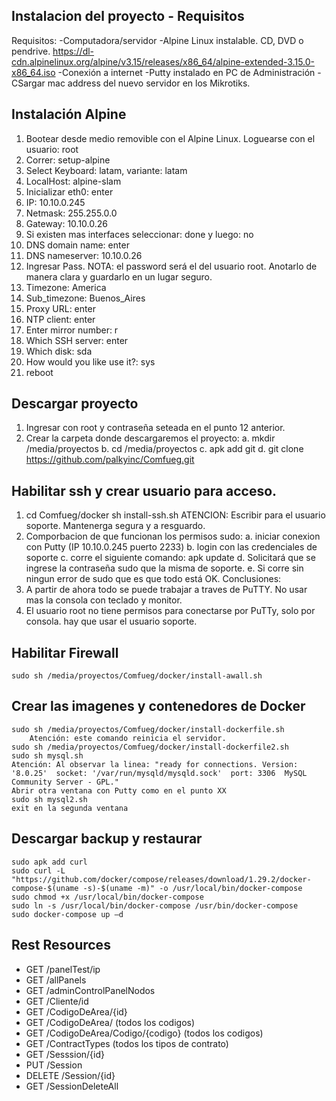 
## Instalacion del proyecto - Requisitos
Requisitos:
-Computadora/servidor
-Alpine Linux instalable. CD, DVD o pendrive. https://dl-cdn.alpinelinux.org/alpine/v3.15/releases/x86_64/alpine-extended-3.15.0-x86_64.iso
-Conexión a internet
-Putty instalado en PC de Administración
-CSargar mac address del nuevo servidor en los Mikrotiks.


## Instalación Alpine
1.  Bootear desde medio removible con el Alpine Linux. Loguearse con el usuario: root
2.  Correr: setup-alpine
3.  Select Keyboard: latam, variante: latam
4.  LocalHost: alpine-slam
5.  Inicializar eth0: enter
6.  IP: 10.10.0.245
7.  Netmask: 255.255.0.0
8.  Gateway: 10.10.0.26
9.  Si existen mas interfaces seleccionar: done y luego: no
10. DNS domain name: enter
11. DNS nameserver: 10.10.0.26
12.  Ingresar Pass. NOTA: el password será el del usuario root. Anotarlo de manera clara y guardarlo en un lugar seguro.
13. Timezone: America
14. Sub_timezone: Buenos_Aires
15. Proxy URL: enter
16. NTP client: enter
17. Enter mirror number: r
18. Which SSH server: enter
19. Which disk: sda
20. How would you like use it?: sys
21. reboot

## Descargar proyecto
1.  Ingresar con root y contraseña seteada en el punto 12 anterior.
2.  Crear la carpeta donde descargaremos el proyecto:
    a.  mkdir /media/proyectos
    b.  cd /media/proyectos
    c.  apk add git
    d.  git clone https://github.com/palkyinc/Comfueg.git

## Habilitar ssh y crear usuario para acceso.
1.  cd Comfueg/docker
    sh install-ssh.sh
    ATENCION: Escribir para el usuario soporte. Mantenerga segura y a resguardo.
2.  Comporbacion de que funcionan los permisos sudo:
    a.  iniciar conexion con Putty (IP 10.10.0.245 puerto 2233)
    b.  login con las credenciales de soporte
    c.  corre el siguiente comando: apk update
    d.  Solicitará que se ingrese la contraseña sudo que la misma de soporte.
    e.  Si corre sin ningun error de sudo que es que todo está OK.
Conclusiones:
1.  A partir de ahora todo se puede trabajar a traves de PuTTY. No usar mas la consola con teclado y monitor.
2.  El usuario root no tiene permisos para conectarse por PuTTy, solo por consola. hay que usar el usuario soporte.

## Habilitar Firewall
    sudo sh /media/proyectos/Comfueg/docker/install-awall.sh

## Crear las imagenes y contenedores de Docker
    sudo sh /media/proyectos/Comfueg/docker/install-dockerfile.sh
        Atención: este comando reinicia el servidor.
    sudo sh /media/proyectos/Comfueg/docker/install-dockerfile2.sh
    sudo sh mysql.sh
    Atención: Al observar la linea: "ready for connections. Version: '8.0.25'  socket: '/var/run/mysqld/mysqld.sock'  port: 3306  MySQL Community Server - GPL."
    Abrir otra ventana con Putty como en el punto XX
    sudo sh mysql2.sh
    exit en la segunda ventana

## Descargar backup y restaurar
    sudo apk add curl
    sudo curl -L "https://github.com/docker/compose/releases/download/1.29.2/docker-compose-$(uname -s)-$(uname -m)" -o /usr/local/bin/docker-compose
    sudo chmod +x /usr/local/bin/docker-compose
    sudo ln -s /usr/local/bin/docker-compose /usr/bin/docker-compose
    sudo docker-compose up –d

## Rest Resources
- GET /panelTest/ip
- GET /allPanels
- GET /adminControlPanelNodos
- GET /Cliente/id
- GET /CodigoDeArea/{id}
- GET /CodigoDeArea/ (todos los codigos)
- GET /CodigoDeArea/Codigo/{codigo} (todos los codigos)
- GET /ContractTypes (todos los tipos de contrato)
- GET /Sesssion/{id}
- PUT /Session
- DELETE /Session/{id}
- GET /SessionDeleteAll

